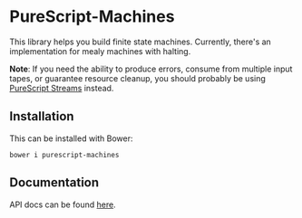 # PureScript-Machines

This library helps you build finite state machines. Currently, there's an implementation for mealy machines with halting.

**Note**: If you need the ability to produce errors, consume from multiple input tapes, or guarantee resource cleanup, you should probably be using [PureScript Streams](http://github.com/purescript-contrib/purescript-streams) instead.

## Installation

This can be installed with Bower:

```shell
bower i purescript-machines
```

## Documentation

API docs can be found [here](docs/Data/Machine/Mealy.md).

